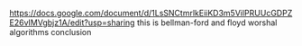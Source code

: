 https://docs.google.com/document/d/1LsSNCtmrlkEiiKD3m5VilPRUUcGDPZE26vIMVgbjz1A/edit?usp=sharing
this is bellman-ford and floyd worshal algorithms conclusion
